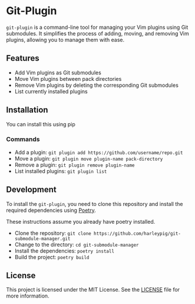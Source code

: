 # Git-Plugin

`git-plugin` is a command-line tool for managing your Vim plugins using Git
submodules. It simplifies the process of adding, moving, and removing Vim
plugins, allowing you to manage them with ease.

## Features

- Add Vim plugins as Git submodules
- Move Vim plugins between pack directories
- Remove Vim plugins by deleting the corresponding Git submodules
- List currently installed plugins

## Installation

You can install this using pip

### Commands

* Add a plugin: `git plugin add https://github.com/username/repo.git`
* Move a plugin: `git plugin move plugin-name pack-directory`
* Remove a plugin: `git plugin remove plugin-name`
* List installed plugins: `git plugin list`

## Development

To install the `git-plugin`, you need to clone this repository and install the
required dependencies using [Poetry](https://python-poetry.org/).

These instructions assume you already have poetry installed.

* Clone the repository: `git clone https://github.com/harleypig/git-submodule-manager.git`
* Change to the directory: `cd git-submodule-manager`
* Install the dependencies: `poetry install`
* Build the project: `poetry build`

## License

This project is licensed under the MIT License. See the [LICENSE](LICENSE) file for more information.

